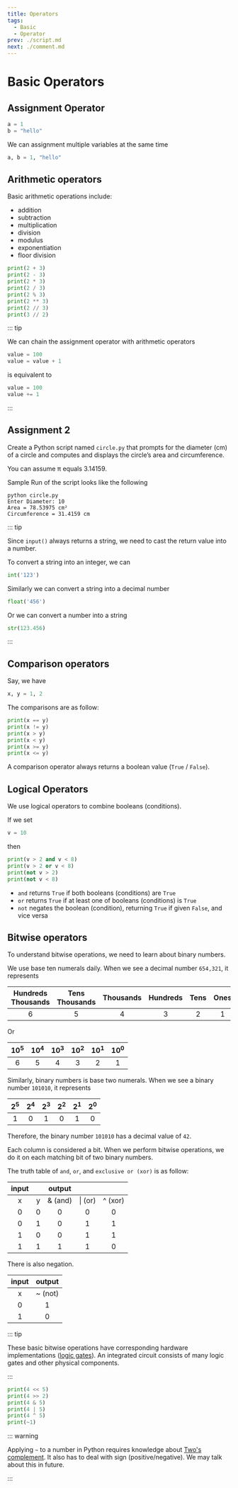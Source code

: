 ```yaml
---
title: Operators
tags:
  - Basic
  - Operator
prev: ./script.md
next: ./comment.md
---
```


# Basic Operators

## Assignment Operator

```py
a = 1
b = "hello"
```

We can assignment multiple variables at the same time

```py
a, b = 1, "hello"
```

## Arithmetic operators

Basic arithmetic operations include:

- addition
- subtraction
- multiplication
- division
- modulus
- exponentiation
- floor division

```py
print(2 + 3)
print(2 - 3)
print(2 * 3)
print(2 / 3)
print(2 % 3)
print(2 ** 3)
print(2 // 3)
print(3 // 2)
```

::: tip

We can chain the assignment operator with arithmetic operators

```py
value = 100
value = value + 1
```

is equivalent to

```py
value = 100
value += 1
```

:::

## Assignment 2

Create a Python script named `circle.py` that prompts for the diameter (cm) of a circle and computes and displays the circle’s area and circumference.

You can assume π equals 3.14159.

Sample Run of the script looks like the following

```
python circle.py
Enter Diameter: 10
Area = 78.53975 cm²
Circumference = 31.4159 cm
```

::: tip

Since `input()` always returns a string, we need to cast the return value into a number.

To convert a string into an integer, we can

```py
int('123')
```

Similarly we can convert a string into a decimal number

```py
float('456')
```

Or we can convert a number into a string

```py
str(123.456)
```

:::

## Comparison operators

Say, we have

```py
x, y = 1, 2
```

The comparisons are as follow:

```py
print(x == y)
print(x != y)
print(x > y)
print(x < y)
print(x >= y)
print(x <= y)
```

A comparison operator always returns a boolean value (`True` / `False`).

## Logical Operators

We use logical operators to combine booleans (conditions).

If we set

```py
v = 10
```

then

```py
print(v > 2 and v < 8)
print(v > 2 or v < 8)
print(not v > 2)
print(not v < 8)
```

- `and` returns `True` if both booleans (conditions) are `True`
- `or` returns `True` if at least one of booleans (conditions) is `True`
- `not` negates the boolean (condition), returning `True` if given `False`, and vice versa

## Bitwise operators

To understand bitwise operations, we need to learn about binary numbers.

We use base ten numerals daily. When we see a decimal number `654,321`, it represents

| Hundreds<br>Thousands | Tens<br>Thousands | Thousands | Hundreds | Tens | Ones |
| :-------------------: | :---------------: | :-------: | :------: | :--: | :--: |
|           6           |         5         |     4     |    3     |  2   |  1   |

Or

| 10<sup>5</sup> | 10<sup>4</sup> | 10<sup>3</sup> | 10<sup>2</sup> | 10<sup>1</sup> | 10<sup>0</sup> |
| :------------: | :------------: | :------------: | :------------: | :------------: | :------------: |
|       6        |       5        |       4        |       3        |       2        |       1        |

Similarly, binary numbers is base two numerals. When we see a binary number `101010`, it represents

| 2<sup>5</sup> | 2<sup>4</sup> | 2<sup>3</sup> | 2<sup>2</sup> | 2<sup>1</sup> | 2<sup>0</sup> |
| :-----------: | :-----------: | :-----------: | :-----------: | :-----------: | :-----------: |
|       1       |       0       |       1       |       0       |       1       |       0       |

Therefore, the binary number `101010` has a decimal value of `42`.

Each column is considered a bit. When we perform bitwise operations, we do it on each matching bit of two binary numbers.

The truth table of `and`, `or`, and `exclusive or (xor)` is as follow:

| input |     | output  |         |         |
| :---: | :-: | :-----: | :-----: | :-----: |
|   x   |  y  | & (and) | \| (or) | ^ (xor) |
|   0   |  0  |    0    |    0    |    0    |
|   0   |  1  |    0    |    1    |    1    |
|   1   |  0  |    0    |    1    |    1    |
|   1   |  1  |    1    |    1    |    0    |

There is also negation.

| input | output  |
| :---: | :-----: |
|   x   | ~ (not) |
|   0   |    1    |
|   1   |    0    |

::: tip

These basic bitwise operations have corresponding hardware implementations ([logic gates](https://en.wikipedia.org/wiki/Logic_gate)).
An integrated circuit consists of many logic gates and other physical components.

:::

```py
print(4 << 5)
print(4 >> 2)
print(4 & 5)
print(4 | 5)
print(4 ^ 5)
print(~1)
```

::: warning

Applying `~` to a number in Python requires knowledge about [Two's complement](https://en.wikipedia.org/wiki/Two%27s_complement).
It also has to deal with sign (positive/negative). We may talk about this in future.

:::
